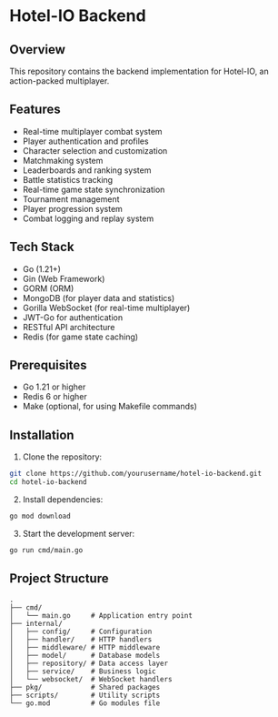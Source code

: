 # Hotel-IO Backend

## Overview

This repository contains the backend implementation for Hotel-IO, an action-packed multiplayer.

## Features

- Real-time multiplayer combat system
- Player authentication and profiles
- Character selection and customization
- Matchmaking system
- Leaderboards and ranking system
- Battle statistics tracking
- Real-time game state synchronization
- Tournament management
- Player progression system
- Combat logging and replay system

## Tech Stack

- Go (1.21+)
- Gin (Web Framework)
- GORM (ORM)
- MongoDB (for player data and statistics)
- Gorilla WebSocket (for real-time multiplayer)
- JWT-Go for authentication
- RESTful API architecture
- Redis (for game state caching)

## Prerequisites

- Go 1.21 or higher
- Redis 6 or higher
- Make (optional, for using Makefile commands)

## Installation

1. Clone the repository:

```bash
git clone https://github.com/yourusername/hotel-io-backend.git
cd hotel-io-backend
```

2. Install dependencies:

```bash
go mod download
```

3. Start the development server:

```bash
go run cmd/main.go
```

## Project Structure

```
.
├── cmd/
│   └── main.go     # Application entry point
├── internal/
│   ├── config/     # Configuration
│   ├── handler/    # HTTP handlers
│   ├── middleware/ # HTTP middleware
│   ├── model/      # Database models
│   ├── repository/ # Data access layer
│   ├── service/    # Business logic
│   └── websocket/  # WebSocket handlers
├── pkg/            # Shared packages
├── scripts/        # Utility scripts
└── go.mod          # Go modules file
```
